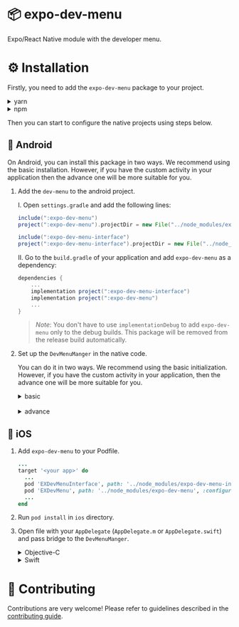 # 📦 expo-dev-menu

Expo/React Native module with the developer menu.

# ⚙️ Installation

Firstly, you need to add the `expo-dev-menu` package to your project.

<details>
<summary>yarn</summary>

```bash
yarn add expo-dev-menu
```

</details>

<details>
<summary>npm</summary>

```bash
npm install expo-dev-menu
```

</details>

Then you can start to configure the native projects using steps below.

## 🤖 Android

On Android, you can install this package in two ways. We
recommend using the basic installation. However, if you have the custom activity in your application then the advance one will be more suitable for you.

1.  Add the `dev-menu` to the android project.

    I. Open `settings.gradle` and add the following lines:

    ```gradle
    include(":expo-dev-menu")
    project(":expo-dev-menu").projectDir = new File("../node_modules/expo-dev-menu/android")

    include(":expo-dev-menu-interface")
    project(":expo-dev-menu-interface").projectDir = new File("../node_modules/expo-dev-menu-interface/android")
    ```

    II. Go to the `build.gradle` of your application and add `expo-dev-menu` as a dependency:

    ```gradle
    dependencies {
        ...
        implementation project(":expo-dev-menu-interface")
        implementation project(":expo-dev-menu")
        ...
    }
    ```

    > _Note_: You don't have to use `implementationDebug` to add `expo-dev-menu` only to the debug builds. This package will be removed from the release build automatically.

2.  Set up the `DevMenuManger` in the native code.

    You can do it in two ways. We recommend using the basic initialization. However, if you have the custom activity in your application, then the advance one will be more suitable for you.

    <details>
    <summary>basic</summary>

    Open the `MainActivity.java` or `MainActivity.kt` and make sure that your main activity class extends the `DevMenuAwareReactActivity`.

      <details>
      <summary>Java</summary>

    ```java
    ...
    // You need to import the `DevMenuAwareReactActivity` class
    import expo.modules.devmenu.react.DevMenuAwareReactActivity;
    ...

    // Make sure that the `MainActivity` extends the `DevMenuAwareReactActivity` class not the `ReactActivity`
    public class MainActivity extends DevMenuAwareReactActivity {
        ...
    }
    ```

      </details>

      <details>
      <summary>Kotlin</summary>

    ```kotlin
    ...
    // You need to import the `DevMenuAwareReactActivity` class
    import expo.modules.devmenu.react.DevMenuAwareReactActivity;
    ...

    // Make sure that the `MainActivity` extends the `DevMenuAwareReactActivity` class not the `ReactActivity`
    class MainActivity : DevMenuAwareReactActivity() {
        ...
    }
    ```

      </details>

    </details>

    <br/>

    <details>
    <summary>advance</summary>

    I. Open the file with the main activity of your application (`MainActivity.java` or `MainActivity.kt`) and add methods that will communicate with the `DevMenuManager`.

      <details>
      <summary>Java</summary>

    ```java
    ...
    // Add those imports.
    import android.view.KeyEvent;
    import android.view.MotionEvent;

    import expo.modules.devmenu.DevMenuManager;
    ...

    public class MainActivity extends ReactActivity {
        ...
        // A function which sends the touch events to the dev menu.
        @Override
        public boolean dispatchTouchEvent(MotionEvent ev) {
            DevMenuManager.INSTANCE.onTouchEvent(ev);
            return super.dispatchTouchEvent(ev);
        }

        // A function which handles the key commends.
        @Override
        public boolean onKeyUp(int keyCode, KeyEvent event) {
            return DevMenuManager.INSTANCE.onKeyEvent(keyCode, event) || super.onKeyUp(keyCode, event);
        }
    }
    ```

      </details>

      <details>
      <summary>Kotlin</summary>

    ```kotlin
    ...
    // Add those imports.
    import android.view.KeyEvent;
    import android.view.MotionEvent;

    import expo.modules.devmenu.DevMenuManager;
    ...

    class MainActivity : ReactActivity() {
        ...
        // A function which sends the touch events to the dev menu.
        override fun dispatchTouchEvent(ev: MotionEvent?): Boolean {
            DevMenuManager.onTouchEvent(ev)
            return super.dispatchTouchEvent(ev)
        }

        // A function which handles the key commends.
        override fun onKeyUp(keyCode: Int, event: KeyEvent): Boolean {
            return DevMenuManager.onKeyEvent(keyCode, event) || super.onKeyUp(keyCode, event)
        }
    }
    ```

      </details>

    <br/>

    II. Open the `MainApplication` class (`MainApplication.java` or `MainApplication.kt`) and in `onCreate` method initialize `DevMenuManager`.

      <details>
      <summary>Java</summary>

    ```java
    ...
    public class MainApplication extends Application implements ReactApplication {
        ...
        @Override
        public void onCreate() {
            ...
            DevMenuManager.INSTANCE.initializeWithReactNativeHost(getReactNativeHost());
        }
    }
    ```

      </details>


      <details>
      <summary>Kotlin</summary>

    ```kotlin
    ...
    public class MainApplication : Application(), ReactApplication {
        ...
        // A function which sends the touch events to the dev menu.
        override fun onCreate() {
            ...
            DevMenuManager.initializeWithReactNativeHost(reactNativeHost);
        }
    }
    ```

      </details>

    </details>

## 🍏 iOS

1. Add `expo-dev-menu` to your Podfile.


      ```ruby
      ...
      target '<your app>' do
        ...
        pod 'EXDevMenuInterface', path: '../node_modules/expo-dev-menu-interface'
        pod 'EXDevMenu', path: '../node_modules/expo-dev-menu', :configurations => :debug
        ...
      end
      ```

2. Run `pod install` in `ios` directory.
3. Open file with your `AppDelegate` (`AppDelegate.m` or `AppDelegate.swift`) and pass bridge to the `DevMenuManger`.

     <details>
     <summary>Objective-C</summary>

   ```objc
   ...
   // Firstly, you need to import EXDevMenu package.
   #if __has_include(<EXDevMenu/EXDevMenu-umbrella.h>)
   @import EXDevMenu;
   #endif
   ...

   @implementation AppDelegate
   ...
   - (BOOL)application:(UIApplication *)application didFinishLaunchingWithOptions:(NSDictionary *)launchOptions
   {
     ...
     RCTBridge *bridge = [[RCTBridge alloc] initWithDelegate:self launchOptions:launchOptions];
     RCTRootView *rootView = [[RCTRootView alloc] initWithBridge:bridge
                                                      moduleName:@"devMenuDemo"
                                               initialProperties:nil];
     // Add those lines.
     #if __has_include(<EXDevMenu/EXDevMenu-umbrella.h>)
     [[DevMenuManager class] configureWithBridge:bridge];
     #endif
   }
   @end
   ```

     </details>

     <details>
     <summary>Swift</summary>

   ```swift
   ...
   // Firstly, you need to import EXDevMenu package.
   #if canImport(EXDevMenu)
   import EXDevMenu
   #endif
   ...

   @UIApplicationMain
   class AppDelegate: UMAppDelegateWrapper {
        override func application(_ application: UIApplication, didFinishLaunchingWithOptions launchOptions: [UIApplication.LaunchOptionsKey: Any]?) -> Bool {
            ...

            if let bridge = RCTBridge(delegate: self, launchOptions: launchOptions) {
                ...

                // Add those lines.
                #if canImport(EXDevMenu)
                DevMenuManager.configure(withBridge: bridge)
                #endif
            }

            ...
        }
   }
   ```

     </details>

# 👏 Contributing

Contributions are very welcome! Please refer to guidelines described in the [contributing guide](https://github.com/expo/expo#contributing).
